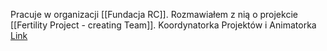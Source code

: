Pracuje w organizacji [[Fundacja RC]].
Rozmawiałem z nią o projekcie [[Fertility Project - creating Team]].
Koordynatorka Projektów i Animatorka
[Link](https://fundacjarc.org.pl/zespol-2/natalia-stepka/)